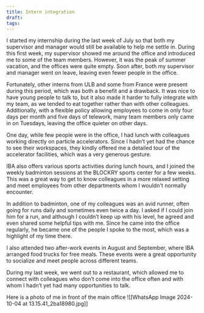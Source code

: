 ```yaml
---
title: Intern integration
draft: 
tags:
---
```


I started my internship during the last week of July so that both my supervisor and manager would still be available to help me settle in. During this first week, my supervisor showed me around the office and introduced me to some of the team members. However, it was the peak of summer vacation, and the offices were quite empty. Soon after, both my supervisor and manager went on leave, leaving even fewer people in the office.

Fortunately, other interns from ULB and some from France were present during this period, which was both a benefit and a drawback. It was nice to have young people to talk to, but it also made it harder to fully integrate with my team, as we tended to eat together rather than with other colleagues. Additionally, with a flexible policy allowing employees to come in only four days per month and five days of telework, many team members only came in on Tuesdays, leaving the office quieter on other days.

One day, while few people were in the office, I had lunch with colleagues working directly on particle accelerators. Since I hadn’t yet had the chance to see their workspaces, they kindly offered me a detailed tour of the accelerator facilities, which was a very generous gesture.

IBA also offers various sports activities during lunch hours, and I joined the weekly badminton sessions at the BLOCKRY sports center for a few weeks. This was a great way to get to know colleagues in a more relaxed setting and meet employees from other departments whom I wouldn't normally encounter.

In addition to badminton, one of my colleagues was an avid runner, often going for runs daily and sometimes even twice a day. I asked if I could join him for a run, and although I couldn’t keep up with his level, he agreed and even shared some helpful tips with me. Since he came into the office regularly, he became one of the people I spoke to the most, which was a highlight of my time there.

I also attended two after-work events in August and September, where IBA arranged food trucks for free meals. These events were a great opportunity to socialize and meet people across different teams.

During my last week, we went out to a restaurant, which allowed me to connect with colleagues who don’t come into the office often and with whom I hadn’t yet had many opportunities to talk.


Here is a photo of me in front of the main office
![[WhatsApp Image 2024-10-04 at 13.15.41_2ba18980.jpg]]